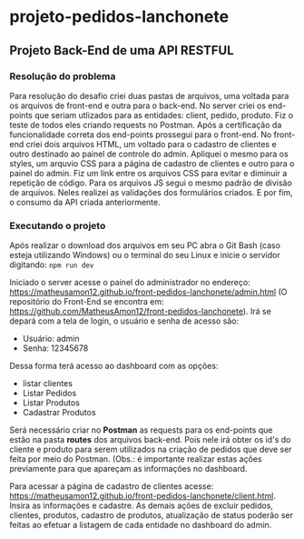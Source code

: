 # projeto-pedidos-lanchonete
## Projeto Back-End de uma API RESTFUL

### Resolução do problema

Para resolução do desafio criei duas pastas de arquivos, uma voltada para os arquivos de front-end e outra para o back-end.
No server criei os end-points que seriam utlizados para as entidades: client, pedido, produto.
Fiz o teste de todos eles criando requests no Postman. Após a certificação da funcionalidade correta dos end-points prossegui para o front-end.
No front-end criei dois arquivos HTML, um voltado para o cadastro de clientes e outro destinado ao painel de controle do admin.
Apliquei o mesmo para os styles, um arquvio CSS para a página de cadastro de clientes e outro para o painel do admin. Fiz um link entre os arquivos CSS para evitar e diminuir a repetição de código.
Para os arquivos JS segui o mesmo padrão de divisão de arquivos. Neles realizei as validações dos formulários criados. E por fim, o consumo da API criada anteriormente.

### Executando o projeto

Após realizar o download dos arquivos em seu PC abra o Git Bash (caso esteja utilizando Windows) ou o terminal do seu Linux e inicie o servidor digitando:
  `npm run dev`
  
Iniciado o server acesse o painel do administrador no endereço: <https://matheusamon12.github.io/front-pedidos-lanchonete/admin.html> (O repositório do Front-End se encontra em: <https://github.com/MatheusAmon12/front-pedidos-lanchonete>). Irá se depará com a tela de login, o usuário e senha de acesso são:
  * Usuário: admin
  * Senha: 12345678
  
Dessa forma terá acesso ao dashboard com as opções:
  * listar clientes
  * Listar Pedidos
  * Listar Produtos
  * Cadastrar Produtos

Será necessário criar no **Postman** as requests para os end-points que estão na pasta **routes** dos arquivos back-end. Pois nele irá obter os id's do cliente e produto para serem utilizados na criação de pedidos que deve ser feita por meio do Postman. (Obs.: é importante realizar estas ações previamente para que apareçam as informações no dashboard.

Para acessar a página de cadastro de clientes acesse: <https://matheusamon12.github.io/front-pedidos-lanchonete/client.html>. Insira as informações e cadastre.
As demais ações de excluir pedidos, clientes, produtos, cadastro de produtos, atualização de status poderão ser feitas ao efetuar a listagem de cada entidade no dashboard do admin.
